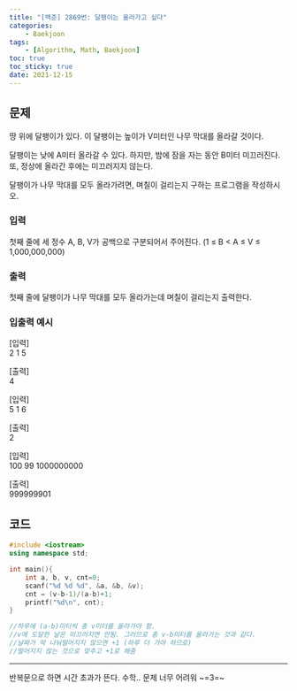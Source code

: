 ```yaml
---
title: "[백준] 2869번: 달팽이는 올라가고 싶다"
categories:
    - Baekjoon
tags:
    - [Algorithm, Math, Baekjoon]
toc: true
toc_sticky: true
date: 2021-12-15
---
```


## 문제

땅 위에 달팽이가 있다. 이 달팽이는 높이가 V미터인 나무 막대를 올라갈 것이다.

달팽이는 낮에 A미터 올라갈 수 있다. 하지만, 밤에 잠을 자는 동안 B미터 미끄러진다. 또, 정상에 올라간 후에는 미끄러지지 않는다.

달팽이가 나무 막대를 모두 올라가려면, 며칠이 걸리는지 구하는 프로그램을 작성하시오.

### 입력

첫째 줄에 세 정수 A, B, V가 공백으로 구분되어서 주어진다. (1 ≤ B < A ≤ V ≤ 1,000,000,000)


### 출력

첫째 줄에 달팽이가 나무 막대를 모두 올라가는데 며칠이 걸리는지 출력한다.


### 입출력 예시  


[입력]  
2 1 5

[출력]  
4

[입력]  
5 1 6

[출력]  
2

[입력]  
100 99 1000000000

[출력]  
999999901



## 코드

```cpp
#include <iostream>
using namespace std;

int main(){
    int a, b, v, cnt=0;
    scanf("%d %d %d", &a, &b, &v);
    cnt = (v-b-1)/(a-b)+1;
    printf("%d\n", cnt);
}

//하루에 (a-b)미터씩 총 v미터를 올라가야 함.
//v에 도달한 날은 미끄러지면 안됨. 그러므로 총 v-b미터를 올라가는 것과 같다.
//날짜가 딱 나눠떨어지지 않으면 +1 (하루 더 가야 하므로)
//떨어지지 않는 것으로 맞추고 +1로 해줌
``` 

---

반복문으로 하면 시간 초과가 뜬다.
수학.. 문제 너무 어려워 ~=3=~